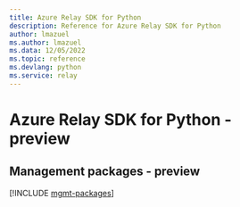 ```yaml
---
title: Azure Relay SDK for Python
description: Reference for Azure Relay SDK for Python
author: lmazuel
ms.author: lmazuel
ms.data: 12/05/2022
ms.topic: reference
ms.devlang: python
ms.service: relay
---
```

# Azure Relay SDK for Python - preview

## Management packages - preview
[!INCLUDE [mgmt-packages](relay-mgmt-index.md)]